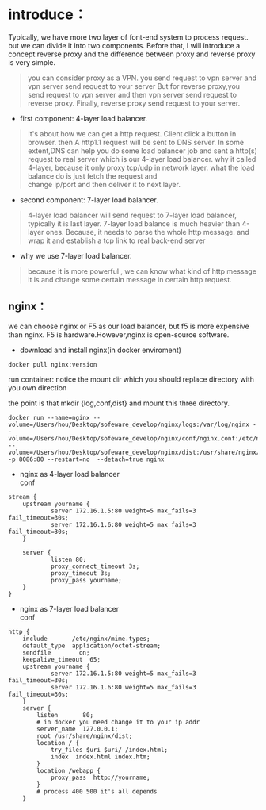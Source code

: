
# introduce：
Typically, we have more two layer of font-end system to process
request. but we can divide it into two components.
Before that, I will introduce a concept:reverse proxy and the difference between proxy and reverse proxy is very simple.
> you can consider proxy as a VPN. you send request to vpn server and vpn server send request to your server
> But for reverse proxy,you send request to vpn server and then vpn server send request to reverse proxy. Finally, reverse proxy send request to your server.
- first component: 4-layer load balancer.
> It's about how we can get a http request.
Client click a button in browser. then A http1.1 request will be sent to DNS server. In some extent,DNS can help you do some
>load balancer job and sent a http(s) request to real server which is our 4-layer load balancer.
> why it called 4-layer, because it only proxy tcp/udp in network layer. what the load balance do is just fetch the request and  
> change ip/port and then deliver it to next layer.
- second component: 7-layer load balancer.
> 4-layer load balancer will send request to 7-layer load balancer, typically it is last layer. 7-layer load balance
> is much  heavier than 4-layer ones. Because, it needs to parse the whole http message. and wrap it and establish a tcp link to
> real back-end server
- why we use 7-layer load balancer.
> because it is more powerful , we can know what kind of http message it is and change some certain message in certain http request.
## nginx：
we can choose nginx or F5  as our load balancer, but f5 is more expensive than nginx.
F5 is hardware.However,nginx is open-source software.
- download and install nginx(in docker enviroment)

````
docker pull nginx:version 
````
run container: notice the mount dir which you should replace directory with you own direction

the point is that   mkdir {log,conf,dist} and mount this three directory.

````
docker run --name=nginx --volume=/Users/hou/Desktop/sofeware_develop/nginx/logs:/var/log/nginx --volume=/Users/hou/Desktop/sofeware_develop/nginx/conf/nginx.conf:/etc/nginx/nginx.conf --volume=/Users/hou/Desktop/sofeware_develop/nginx/dist:/usr/share/nginx/dist -p 8086:80 --restart=no  --detach=true nginx
````
- nginx as 4-layer load balancer  
  conf
````
stream {
    upstream yourname {
            server 172.16.1.5:80 weight=5 max_fails=3 fail_timeout=30s;
            server 172.16.1.6:80 weight=5 max_fails=3 fail_timeout=30s;
    }

    server {
            listen 80;
            proxy_connect_timeout 3s;
            proxy_timeout 3s;
            proxy_pass yourname;
    }
}
````
- nginx as 7-layer load balancer  
  conf
````
http {
    include       /etc/nginx/mime.types;
    default_type  application/octet-stream;
    sendfile        on;
    keepalive_timeout  65;
    upstream yourname {
            server 172.16.1.5:80 weight=5 max_fails=3 fail_timeout=30s;
            server 172.16.1.6:80 weight=5 max_fails=3 fail_timeout=30s;
    }
    server {
        listen       80;
        # in docker you need change it to your ip addr
        server_name  127.0.0.1;
        root /usr/share/nginx/dist;
        location / {
            try_files $uri $uri/ /index.html;
            index  index.html index.htm;
        }
        location /webapp {
            proxy_pass  http://yourname;
        }
        # process 400 500 it's all depends
    }
    
````

